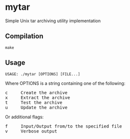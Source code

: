 mytar
=====
Simple Unix tar archiving utility implementation

Compilation
-----------
 `make`

Usage
-----
 `USAGE: ./mytar [OPTIONS] [FILE...]`

Where OPTIONS is a string containing one of the following:

<pre>
c     Create the archive
x     Extract the archive
t     Test the archive
u     Update the archive
</pre>

Or additional flags:

<pre>
f     Input/Output from/to the specified file
v     Verbose output
</pre>

